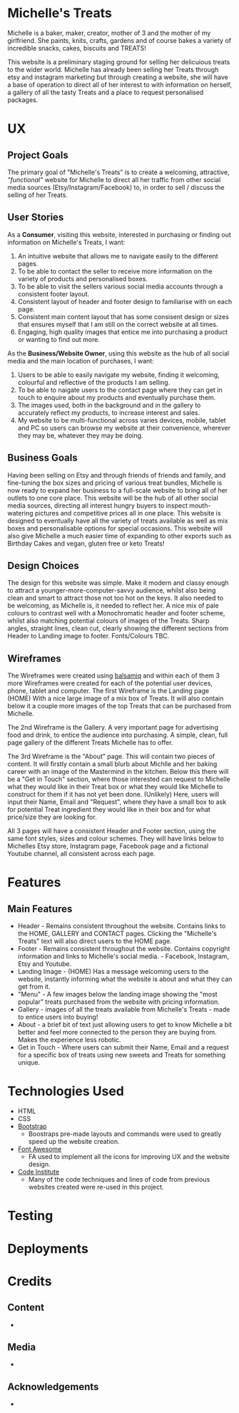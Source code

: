 # Michelle's Treats

Michelle is a baker, maker, creator, mother of 3 and the mother of my girlfriend. She paints, knits, crafts, gardens and of course bakes a variety of incredible snacks, cakes, biscuits and TREATS!

This website is a preliminary staging ground for selling her delicuious treats to the wider world. Michelle has already been selling her Treats through etsy and instagram marketing but through creating a website, she will have a base of operation to direct all of her interest to with information on herself, a gallery of all the tasty Treats and a place to request personalised packages.

# UX

## Project Goals

The primary goal of "Michelle's Treats" is to create a welcoming, attractive, *"functional"* website for Michelle to direct all her traffic from other social media sources (Etsy/Instagram/Facebook) to, in order to sell / discuss the selling of her Treats.

## User Stories

As a **Consumer**, visiting this website, interested in purchasing or finding out information on Michelle's Treats, I want:

1. An intuitive website that allows me to navigate easily to the different pages.
2. To be able to contact the seller to receive more information on the variety of products and personalised boxes.
3. To be able to visit the sellers various social media accounts through a consistent footer layout.
4. Consistent layout of header and footer design to familiarise with on each page.
5. Consistent main content layout that has some consisent design or sizes that ensures myself that I am still on the correct website at all times.
6. Engaging, high quality images that entice me into purchasing a product or wanting to find out more.

As the **Business/Website Owner**, using this website as the hub of all social media and the main location of purchases, I want: 

1.  Users to be able to easily navigate my website, finding it welcoming, colourful and reflective of the products I am selling.
2. To be able to naigate users to the contact page where they can get in touch to enquire about my products and eventually purchase them.
3. The images used, both in the background and in the gallery to accurately reflect my products, to increase interest and sales.
4. My website to be multi-functional across varies devices, mobile, tablet and PC so users can browse my website at their convenience, wherever they may be, whatever they may be doing.

## Business Goals

Having been selling on Etsy and through friends of friends and family, and fine-tuning the box sizes and pricing of various treat bundles, Michelle is now ready to expand her business to a full-scale website to bring all of her outlets to one core place. This website will be the hub of all other social media sources, directing all interest hungry buyers to inspect mouth-watering pictures and competitive prices all in one place. This website is designed to eventually have all the variety of treats available as well as mix boxes and personalisable options for special occasions. This website will also give Michelle a much easier time of expanding to other exports such as Birthday Cakes and vegan, gluten free or keto Treats!

## Design Choices

The design for this website was simple. Make it modern and classy enough to attract a younger-more-computer-savvy audience, whilst also being clean and smart to attract those not too hot on the keys. It also needed to be welcoming, as Michelle is, it needed to reflect her. A nice mix of pale colours to contrast well with a Monochromatic header and footer scheme, whilst also matching potential colours of images of the Treats. Sharp angles, straight lines, clean cut, clearly showing the different sections from Header to Landing image to footer. Fonts/Colours TBC.

## Wireframes

The Wireframes were created using [balsamiq](https://balsamiq.com/wireframes/?gclid=Cj0KCQiA4L2BBhCvARIsAO0SBdZKeRLN-dlJkDnWv6KHNSZbivUxu8qMGqb8sbqJm_8n7Sw-QmrXjbEaAtdTEALw_wcB) and within each of them 3 more Wireframes were created for each of the potential user devices, phone, tablet and computer. The first Wireframe is the Landing page (HOME) With a nice large image of a mix box of Treats. It will also contain below it a couple more images of the top Treats that can be purchased from Michelle.

The 2nd Wireframe is the Gallery. A very important page for advertising food and drink, to entice the audience into purchasing. A simple, clean, full page gallery of the different Treats Michelle has to offer.

The 3rd Wireframe is the "About" page. This will contain two pieces of content. It will firstly contain a small blurb about Michlle and her baking career with an image of the Mastermind in the kitchen. Below this there will be a "Get in Touch" section, where those interested can request to Michelle what they would like in their Treat box or what they would like Michelle to construct for them if it has not yet been done. (Unlikely) Here, users will input their Name, Email and "Request", where they have a small box to ask for potential Treat ingredient they would like in their box and for what price/size they are looking for.

All 3 pages will have a consistent Header and Footer section, using the same font styles, sizes and colour schemes. They will have links below to Michelles Etsy store, Instagram page, Facebook page and a fictional Youtube channel, all consistent across each page.

# Features

## Main Features

* Header - Remains consistent throughout the website. Contains links to the HOME, GALLERY and CONTACT pages. Clicking the "Michelle's Treats" text will also direct users to the HOME page.
* Footer - Remains consistent throughout the website. Contains copyright information and links to Michelle's social media. - Facebook, Instagram, Etsy and Youtube. 
* Landing Image - (HOME) Has a message welcoming users to the  website, instantly informing what the website is about and what they can get from it.
* "Menu" - A few images below the landing image showing the "most popular" treats purchased from the website with pricing information.
* Gallery - images of all the treats available from Michelle's Treats - made to entice users into buying!
* About - a brief bit of text just allowing users to get to know Michelle a bit better and feel more connected to the person they are buying from. Makes the experience less robotic.
* Get in Touch - Where users can submit their Name, Email and a request for a specific box of treats using new sweets and Treats for something unique.

# Technologies Used

* HTML 
* CSS
* [Bootstrap](https://getbootstrap.com/)
    - Boostraps pre-made layouts and commands were used to greatly speed up the website creation.
* [Font Awesome](https://fontawesome.com/)
    - FA used to implement all the icons for improving UX and the website design.
* [Code Institute](https://codeinstitute.net/)
    - Many of the code techniques and lines of code from previous websites created were re-used in this project.

# Testing



# Deployments



# Credits

## Content

-

## Media

-

## Acknowledgements

-
